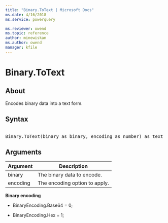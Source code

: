 ```yaml
---
title: "Binary.ToText | Microsoft Docs"
ms.date: 4/16/2018
ms.service: powerquery

ms.reviewer: owend
ms.topic: reference
author: minewiskan
ms.author: owend
manager: kfile
---
```

# Binary.ToText

  
## About  
Encodes binary data into a text form.  
  
## Syntax

<pre>   
Binary.ToText(binary as binary, encoding as number) as text  
</pre> 
  
## Arguments  
  
|Argument|Description|  
|------------|---------------|  
|binary|The binary data to encode.|  
|encoding|The encoding option to apply.|  
  
**Binary encoding**  
  
-   BinaryEncoding.Base64 = 0;  
  
-   BinaryEncoding.Hex = 1;  
  
